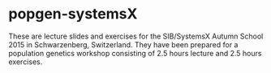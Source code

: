 # popgen-systemsX

These are lecture slides and exercises for the SIB/SystemsX Autumn School 2015 in Schwarzenberg, Switzerland. They have been prepared for a population genetics workshop consisting of 2.5 hours lecture and 2.5 hours exercises.